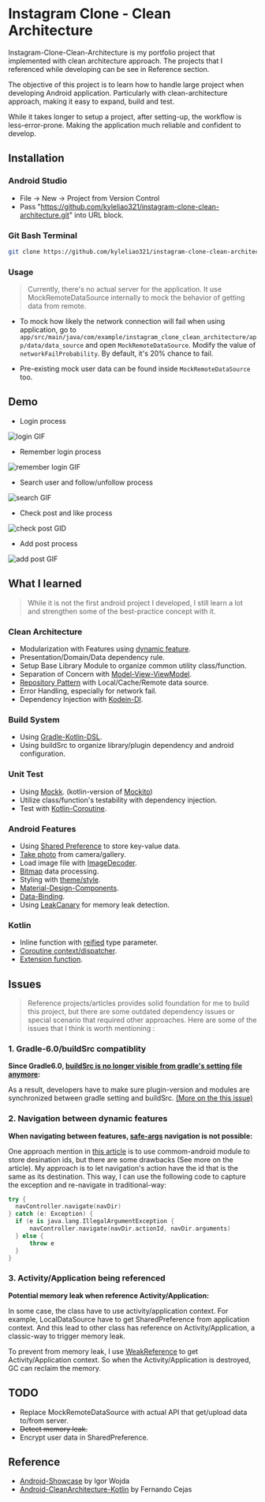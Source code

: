# Instagram Clone - Clean Architecture

Instagram-Clone-Clean-Architecture is my portfolio project that implemented with clean architecture 
approach. The projects that I referenced while developing can be see in Reference section.

The objective of this project is to learn how to handle large project when developing Android
application. Particularly with clean-architecture approach, making it easy to expand, build and
test.

While it takes longer to setup a project, after setting-up, the workflow is less-error-prone. Making the application much reliable and confident to develop.

## Installation

### Android Studio
- File -> New -> Project from Version Control
- Pass "https://github.com/kyleliao321/instagram-clone-clean-architecture.git" into URL block.

### Git Bash Terminal
```bash
git clone https://github.com/kyleliao321/instagram-clone-clean-architecture.git
```

### Usage
> Currently, there's no actual server for the application. It use MockRemoteDataSource internally to mock the behavior of getting data from remote. 

* To mock how likely the network connection will fail when using application, go to `app/src/main/java/com/example/instagram_clone_clean_architecture/app/data/data_source` and open `MockRemoteDataSource`. Modify the value of `networkFailProbability`. By default, it's 20% chance to fail.

* Pre-existing mock user data can be found inside `MockRemoteDataSource` too. 

## Demo

- Login process

![login GIF](https://raw.githubusercontent.com/kyleliao321/instagram-clone-clean-architecture/master/assets/login-flow.gif)

- Remember login process

![remember login GIF](https://raw.githubusercontent.com/kyleliao321/instagram-clone-clean-architecture/master/assets/remember-login-flow.gif)

- Search user and follow/unfollow process

![search GIF](https://raw.githubusercontent.com/kyleliao321/instagram-clone-clean-architecture/master/assets/search-user-follow-flow.gif)

- Check post and like process

![check post GID](https://raw.githubusercontent.com/kyleliao321/instagram-clone-clean-architecture/master/assets/check-post-and-like-flow.gif)

- Add post process

![add post GIF](https://raw.githubusercontent.com/kyleliao321/instagram-clone-clean-architecture/master/assets/add-post-flow.gif)

## What I learned

> While it is not the first android project I developed, I still learn a lot and strengthen some of the best-practice concept with it.

### Clean Architecture
- Modularization with Features using [dynamic feature](https://developer.android.com/guide/app-bundle/dynamic-delivery).
- Presentation/Domain/Data dependency rule.
- Setup Base Library Module to organize common utility class/function.
- Separation of Concern with [Model-View-ViewModel](https://developer.android.com/jetpack/guide).
- [Repository Pattern](https://developer.android.com/jetpack/guide) with Local/Cache/Remote data source.
- Error Handling, especially for network fail.
- Dependency Injection with [Kodein-DI](https://github.com/Kodein-Framework/Kodein-DI).

### Build System
- Using [Gradle-Kotlin-DSL](https://docs.gradle.org/current/userguide/kotlin_dsl.html).
- Using buildSrc to organize library/plugin dependency and android configuration.

### Unit Test
- Using [Mockk](https://mockk.io/). (kotlin-version of [Mockito](https://site.mockito.org/))
- Utilize class/function's testability with dependency injection.
- Test with [Kotlin-Coroutine](https://kotlinlang.org/docs/reference/coroutines-overview.html).

### Android Features
- Using [Shared Preference](https://developer.android.com/reference/android/content/SharedPreferences) to store key-value data.
- [Take photo](https://developer.android.com/training/camera/photobasics) from camera/gallery.
- Load image file with [ImageDecoder](https://developer.android.com/reference/android/graphics/ImageDecoder).
- [Bitmap](https://developer.android.com/reference/android/graphics/Bitmap) data processing.
- Styling with [theme/style](https://developer.android.com/guide/topics/ui/look-and-feel/themes). 
- [Material-Design-Components](https://material.io/components).
- [Data-Binding](https://developer.android.com/topic/libraries/data-binding).
- Using [LeakCanary](https://square.github.io/leakcanary/) for memory leak detection.

### Kotlin
- Inline function with [reified](https://kotlinlang.org/docs/reference/inline-functions.html) type parameter.
- [Coroutine context/dispatcher](https://kotlinlang.org/docs/reference/coroutines/coroutine-context-and-dispatchers.html).
- [Extension function](https://kotlinlang.org/docs/reference/extensions.html).

## Issues
> Reference projects/articles provides solid foundation for me to build this project, but there are some outdated dependency issues or special scenario that required other approaches. Here are some of the issues that I think is worth mentioning :

### 1. Gradle-6.0/buildSrc compatiblity
**Since Gradle6.0, [buildSrc is no longer visible from gradle's setting file anymore](https://docs.gradle.org/current/userguide/upgrading_version_5.html#classes_from_buildsrc_are_no_longer_visible_to_settings_scripts):**


As a result, developers have to make sure plugin-version and modules are synchronized between gradle setting and buildSrc. [(More on the this issue)](https://github.com/gradle/gradle/issues/11090)


### 2. Navigation between dynamic features

**When navigating between features, [safe-args](https://developer.android.com/guide/navigation/navigation-pass-data) navigation is not possible:**

One approach mention in [this article](https://medium.com/google-developer-experts/using-navigation-architecture-component-in-a-large-banking-app-ac84936a42c2) is to use commom-android module to store desination ids, but there are some drawbacks (See more on the article). My approach is to let navigation's action have the id that is the same as its destination. This way, I can use the following code to capture the exception and re-navigate in traditional-way:
```kotlin
try {
  navController.navigate(navDir)
} catch (e: Exception) {
  if (e is java.lang.IllegalArgumentException {
      navController.navigate(navDir.actionId, navDir.arguments)
  } else {
      throw e
  }
}
```

### 3. Activity/Application being referenced

**Potential memory leak when reference Activity/Application:**

In some case, the class have to use activity/application context. For example, LocalDataSource have to get SharedPreference from application context. And this lead to other class has reference on Activity/Application, a classic-way to trigger memory leak. 

To prevent from memory leak, I use [WeakReference](https://developer.android.com/reference/java/lang/ref/WeakReference) to get Activity/Application context. So when the Activity/Application is destroyed, GC can reclaim the memory.


## TODO
- Replace MockRemoteDataSource with actual API that get/upload data to/from server.
- ~~Detect memory leak.~~
- Encrypt user data in SharedPreference.

## Reference
- [Android-Showcase](https://github.com/igorwojda/android-showcase) by Igor Wojda
- [Android-CleanArchitecture-Kotlin](https://github.com/android10/Android-CleanArchitecture-Kotlin) by Fernando Cejas
